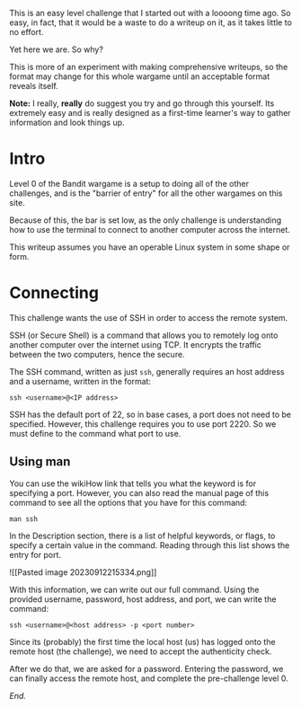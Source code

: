 This is an easy level challenge that I started out with a loooong time ago. So easy, in fact, that it would be a waste to do a writeup on it, as it takes little to no effort. 

Yet here we are. So why?

This is more of an experiment with making comprehensive writeups, so the format may change for this whole wargame until an acceptable format reveals itself.

**Note:** I really, **really** do suggest you try and go through this yourself. Its extremely easy and is really designed as a first-time learner's way to gather information and look things up.
# Intro

Level 0 of the Bandit wargame is a setup to doing all of the other challenges, and is the "barrier of entry" for all the other wargames on this site.

Because of this, the bar is set low, as the only challenge is understanding how to use the terminal to connect to another computer across the internet.

This writeup assumes you have an operable Linux system in some shape or form.
# Connecting
This challenge wants the use of SSH in order to access the remote system.

SSH (or Secure Shell) is a command that allows you to remotely log onto another computer over the internet using TCP. It encrypts the traffic between the two computers, hence the secure.

The SSH command, written as just `ssh`, generally requires an host address and a username, written in the format:

`ssh <username>@<IP address>`

SSH has the default port of 22, so in base cases, a port does not need to be specified. However, this challenge requires you to use port 2220. So we must define to the command what port to use.

## Using man
You can use the wikiHow link that tells you what the keyword is for specifying a port. However, you can also read the manual page of this command to see all the options that you have for this command:

`man ssh`

In the Description section, there is a list of helpful keywords, or flags, to specify a certain value in the command. Reading through this list shows the entry for port.

![[Pasted image 20230912215334.png]]

With this information, we can write out our full command. Using the provided username, password, host address, and port, we can write the command:

`ssh <username>@<host address> -p <port number>`

Since its (probably) the first time the local host (us) has logged onto the remote host (the challenge), we need to accept the authenticity check.

After we do that, we are asked for a password. Entering the password, we can finally access the remote host, and complete the pre-challenge level 0.

*End.*